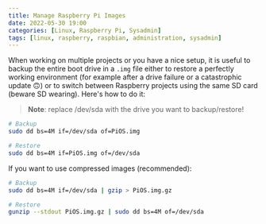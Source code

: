 ```yaml
---
title: Manage Raspberry Pi Images
date: 2022-05-30 19:00
categories: [Linux, Raspberry Pi, Sysadmin]
tags: [linux, raspberry, raspbian, administration, sysadmin]
---
```

When working on multiple projects or you have a nice setup, it is useful to backup the entire boot drive in a `.img` file either to restore a perfectly working environment (for example after a drive failure or a catastrophic update 🙃) or to switch between Raspberry projects using the same SD card (beware SD wearing).
Here's how to do it:

>**Note**: replace /dev/sda with the drive you want to backup/restore!

```bash
# Backup
sudo dd bs=4M if=/dev/sda of=PiOS.img

# Restore
sudo dd bs=4M if=PiOS.img of=/dev/sda

```

If you want to use compressed images (recommended):

```bash
# Backup
sudo dd bs=4M if=/dev/sda | gzip > PiOS.img.gz

# Restore
gunzip --stdout PiOS.img.gz | sudo dd bs=4M of=/dev/sda
```
